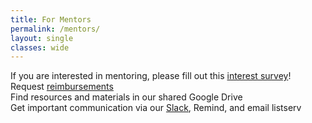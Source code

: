 ```yaml
---
title: For Mentors
permalink: /mentors/
layout: single
classes: wide
---
```


<div>If you are interested in mentoring, please fill out this <a href="https://forms.gle/r463DX2bgJaL4kKTA">interest survey</a>!</div>
<div>Request <a href="https://forms.gle/nJXruXra2bmy6vFT9">reimbursements</a></div>
<div>Find resources and materials in our shared Google Drive</div>
<div>Get important communication via our <a href="https://stanfordfast.slack.com/">Slack</a>, Remind, and email listserv</div> 
